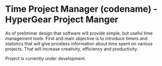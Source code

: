 # Time Project Manager (codename) - HyperGear Project Manger

As of preliminar design that software will provide simple, but useful time management tools.
First and main objective is to introduce timers and statistics that will give priceless information about time spent on various
projects. That will increase creativity, efficiency and productivity.


Project is currently under development.
